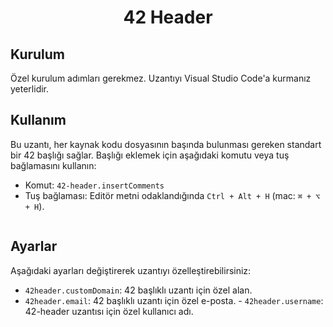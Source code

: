 <h1 align="center"> 42 Header </h1>

## Kurulum

Özel kurulum adımları gerekmez. Uzantıyı Visual Studio Code'a kurmanız yeterlidir.
<img src="">

## Kullanım

Bu uzantı, her kaynak kodu dosyasının başında bulunması gereken standart bir 42 başlığı sağlar. Başlığı eklemek için aşağıdaki komutu veya tuş bağlamasını kullanın:

- Komut: `42-header.insertComments`
- Tuş bağlaması: Editör metni odaklandığında `Ctrl + Alt + H` (mac: `⌘ + ⌥ + H`).
<img src="">

## Ayarlar

Aşağıdaki ayarları değiştirerek uzantıyı özelleştirebilirsiniz:

- `42header.customDomain`: 42 başlıklı uzantı için özel alan.
- `42header.email`: 42 başlıklı uzantı için özel e-posta. - `42header.username`: 42-header uzantısı için özel kullanıcı adı.
<img src="">
